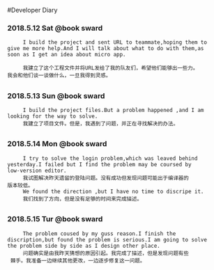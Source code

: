 #Developer Diary
### 2018.5.12   Sat  @book sward
```
     I build the project and sent URL to teammate,hoping them to 
give me more help.And I will talk about what to do with them,as 
soon as I get an idea about micro app.

     我建立了这个工程文件并将URL发给了我的队友们，希望他们能够出一些力。
我会和他们谈一谈做什么，一旦我得到灵感。
```
##
### 2018.5.13   Sun  @book sward
```
     I build the project files.But a problem happened ,and I am 
looking for the way to solve.
     我建立了项目文件。但是，我遇到了问题，并正在寻找解决的办法。
```
##
### 2018.5.14   Mon  @book sward
```
     I try to solve the login problem,which was leaved behind 
yesterday.I failed but I find the problem may be coursed by 
low-version editor. 
     我试图解决昨天遗留的登陆问题。没有成功但发现问题可能出于编译器的
版本较低。
     We found the direction ,but I have no time to discripe it.
     我们找到了方向，但是没有足够的时间来完成描述。
```
##
### 2018.5.15   Tur  @book sward
```
     The problem coused by my guss reason.I finish the 
discription,but found the problem is serious.I am going to solve
the problem side by side as I design other place.
     问题确实是由我昨天猜想的原因引起。我完成了描述，但是发现问题有些
 棘手。我准备一边继续其他更改，一边逐步修复这一问题。
```